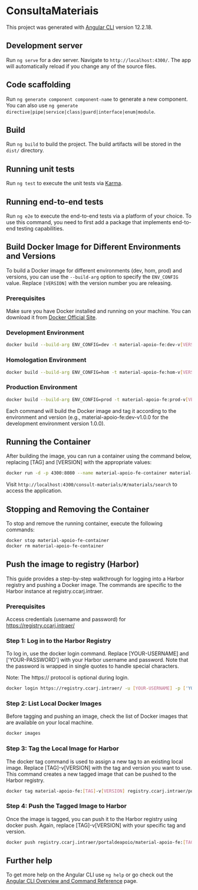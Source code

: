 # ConsultaMateriais

This project was generated with [Angular CLI](https://github.com/angular/angular-cli) version 12.2.18.

## Development server

Run `ng serve` for a dev server. Navigate to `http://localhost:4300/`. The app will automatically reload if you change any of the source files.

## Code scaffolding

Run `ng generate component component-name` to generate a new component. You can also use `ng generate directive|pipe|service|class|guard|interface|enum|module`.

## Build

Run `ng build` to build the project. The build artifacts will be stored in the `dist/` directory.

## Running unit tests

Run `ng test` to execute the unit tests via [Karma](https://karma-runner.github.io).

## Running end-to-end tests

Run `ng e2e` to execute the end-to-end tests via a platform of your choice. To use this command, you need to first add a package that implements end-to-end testing capabilities.

## Build Docker Image for Different Environments and Versions

To build a Docker image for different environments (dev, hom, prod) and versions, you can use the `--build-arg` option to specify the `ENV_CONFIG` value. Replace `[VERSION]` with the version number you are releasing.

### Prerequisites

Make sure you have Docker installed and running on your machine. You can download it from [Docker Official Site](https://www.docker.com/products/docker-desktop).


### Development Environment

```bash
docker build --build-arg ENV_CONFIG=dev -t material-apoio-fe:dev-v[VERSION] .
```

### Homologation Environment

```bash
docker build --build-arg ENV_CONFIG=hom -t material-apoio-fe:hom-v[VERSION] .
```

### Production Environment

```bash
docker build --build-arg ENV_CONFIG=prod -t material-apoio-fe:prod-v[VERSION] .
```

Each command will build the Docker image and tag it according to the environment and version (e.g., material-apoio-fe:dev-v1.0.0 for the development environment version 1.0.0).

## Running the Container

After building the image, you can run a container using the command below, replacing [TAG] and [VERSION] with the appropriate values:

```bash
docker run -d -p 4300:8080 --name material-apoio-fe-container material-apoio-fe:[TAG]-v[VERSION]
```

Visit `http://localhost:4300/consult-materials/#/materials/search` to access the application.

## Stopping and Removing the Container

To stop and remove the running container, execute the following commands:

```bash
docker stop material-apoio-fe-container
docker rm material-apoio-fe-container
```

## Push the image to registry (Harbor)

This guide provides a step-by-step walkthrough for logging into a Harbor registry and pushing a Docker image. The commands are specific to the Harbor instance at registry.ccarj.intraer.

### Prerequisites

Access credentials (username and password) for https://registry.ccarj.intraer/

### Step 1: Log in to the Harbor Registry

To log in, use the docker login command. Replace [YOUR-USERNAME] and ['YOUR-PASSWORD'] with your Harbor username and password. Note that the password is wrapped in single quotes to handle special characters.

Note: The https:// protocol is optional during login.

```bash
docker login https://registry.ccarj.intraer/ -u [YOUR-USERNAME] -p ['YOUR-PASSWORD']
```

### Step 2: List Local Docker Images

Before tagging and pushing an image, check the list of Docker images that are available on your local machine.

```bash
docker images
```

### Step 3: Tag the Local Image for Harbor

The docker tag command is used to assign a new tag to an existing local image. Replace [TAG]-v[VERSION] with the tag and version you want to use. This command creates a new tagged image that can be pushed to the Harbor registry.

```bash
docker tag material-apoio-fe:[TAG]-v[VERSION] registry.ccarj.intraer/portaldeapoio/material-apoio-fe:[TAG]-v[VERSION]
```

### Step 4: Push the Tagged Image to Harbor

Once the image is tagged, you can push it to the Harbor registry using docker push. Again, replace [TAG]-v[VERSION] with your specific tag and version.

```bash
docker push registry.ccarj.intraer/portaldeapoio/material-apoio-fe:[TAG]-v[VERSION] 
```

## Further help

To get more help on the Angular CLI use `ng help` or go check out the [Angular CLI Overview and Command Reference](https://angular.io/cli) page.
